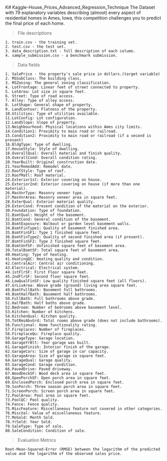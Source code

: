 K# Kaggle-House_Prices_Advanced_Regression_Technique
The Dataset with 79 explanatory variables describing (almost) every aspect of residential homes in Ames, Iowa, this competition challenges you to predict the final price of each home.

> File descriptions

    1. train.csv - the training set.
    2. test.csv - the test set.
    3. data_description.txt - full description of each column.
    4. sample_submission.csv - a benchmark submission.

> Data fields

    1. SalePrice - the property's sale price in dollars.(target variable)
    2. MSSubClass: The building class.
    3. MSZoning: The general zoning classification.
    4. LotFrontage: Linear feet of street connected to property.
    5. LotArea: Lot size in square feet.
    6. Street: Type of road access.
    7. Alley: Type of alley access.
    8. LotShape: General shape of property.
    9. LandContour: Flatness of the property.
    10.Utilities: Type of utilities available.
    11.LotConfig: Lot configuration.
    12.LandSlope: Slope of property.
    13.Neighbourhood: Physical locations within Ames city limits.
    14.Condition1: Proximity to main road or railroad.
    15.Condition2: Proximity to main road or railroad (if a second is present)
    16.BldgType: Type of dwelling.
    17.HouseStyle: Style of dwelling.
    18.OverallQual: Overall material and finish quality.
    19.OverallCond: Overall condition rating.
    20.YearBuilt: Original construction date.
    21.YearRemodAdd: Remodel date.
    22.RoofStyle: Type of roof.
    23.RoofMatl: Roof material.
    24.Exterior1st: Exterior covering on house.
    25.Exterior2nd: Exterior covering on house (if more than one material).
    26.MasVnrType: Masonry veneer type.
    27.MasVnrArea: Masonry veneer area in square feet.
    28.ExterQual: Exterior material quality.
    29.ExterCond: Present condition of the material on the exterior.
    30.Foundation: Type of foundation.
    31.BsmtQual: Height of the basement.
    32.BsmtCond: General condition of the basement.
    33.BsmtExposure: Walkout or garden level basement walls.
    34.BsmtFinType1: Quality of basement finished area.
    35.BsmtFinSF1: Type 1 finished square feet.
    36.BsmtFinType2: Quality of second finished area (if present).
    37.BsmtFinSF2: Type 2 finished square feet.
    38.BsmtUnfSF: Unfinished square feet of basement area.
    39.TotalBsmtSF: Total square feet of basement area.
    40.Heating: Type of heating.
    41.HeatingQC: Heating quality and condition.
    42.CentralAir: Central air conditioning.
    43.Electrical: Electrical system.
    44.1stFlrSF: First Floor square feet.
    45.2ndFlrSF: Second floor square feet.
    46.LowQualFinSF: Low quality finished square feet (all floors).
    47.GrLivArea: Above grade (ground) living area square feet.
    48.BsmtFullBath: Basement full bathrooms.
    49.BsmtHalfBath: Basement half bathrooms.
    50.FullBath: Full bathrooms above grade.
    51.HalfBath: Half baths above grade.
    52.Bedroom: Number of bedrooms above basement level.
    53.Kitchen: Number of kitchens.
    54.KitchenQual: Kitchen quality.
    55.TotRmsAbvGrd: Total rooms above grade (does not include bathrooms).
    56.Functional: Home functionality rating.
    57.Fireplaces: Number of fireplaces.
    58.FireplaceQu: Fireplace quality.
    59.GarageType: Garage location.
    60.GarageYrBlt: Year garage was built.
    61.GarageFinish: Interior finish of the garage.
    62.GarageCars: Size of garage in car capacity.
    63.GarageArea: Size of garage in square feet.
    64.GarageQual: Garage quality.
    65.GarageCond: Garage condition.
    66.PavedDrive: Paved driveway.
    67.WoodDeckSF: Wood deck area in square feet.
    68.OpenPorchSF: Open porch area in square feet.
    69.EnclosedPorch: Enclosed porch area in square feet.
    70.SsnPorch: Three season porch area in square feet.
    71.ScreenPorch: Screen porch area in square feet.
    72.PoolArea: Pool area in square feet.
    73.PoolQC: Pool quality.
    74.Fence: Fence quality.
    75.MiscFeature: Miscellaneous feature not covered in other categories.
    76.MiscVal: Value of miscellaneous feature.
    77.MoSold: Month Sold.
    78.YrSold: Year Sold.
    79.SaleType: Type of sale.
    80.SaleCondition: Condition of sale.
    
   > Evaluation Metrics
   
    Root-Mean-Squared-Error (RMSE) between the logarithm of the predicted value and the logarithm of the observed sales price. 
